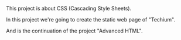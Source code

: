 This project is about CSS (Cascading Style Sheets).

In this project we're going to create the static web page of "Techium".

And is the continuation of the project "Advanced HTML".